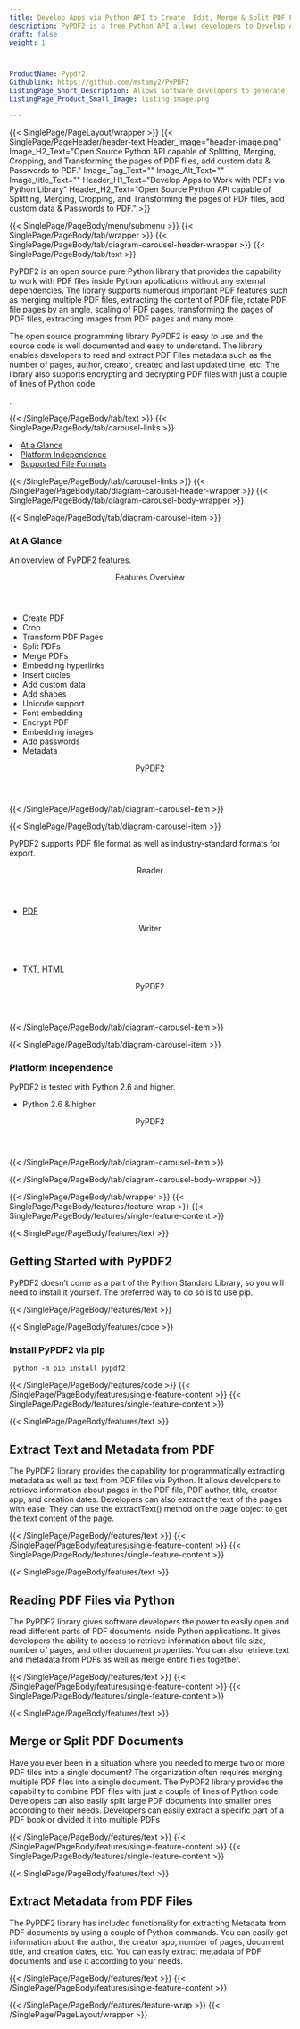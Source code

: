```yaml
---
title: Develop Apps via Python API to Create, Edit, Merge & Split PDF Files
description: PyPDF2 is a free Python API allows developers to Develop Apps to generate, edit, merge & split PDF Documents. Extract data & elements from PDFs via Python Library.
draft: false
weight: 1



ProductName: Pypdf2
Githublink: https://github.com/mstamy2/PyPDF2
ListingPage_Short_Description: Allows software developers to generate, edit, and merge & split PDFs from their own Python applications. Extract metadata, images & elements from PDF Files via Python Library.
ListingPage_Product_Small_Image: listing-image.png 

---
```


{{< SinglePage/PageLayout/wrapper >}}
{{< SinglePage/PageHeader/header-text
Header_Image="header-image.png"
Image_H2_Text="Open Source Python API capable of Splitting, Merging, Cropping, and Transforming the pages of PDF files, add custom data & Passwords to PDF."
Image_Tag_Text=""
Image_Alt_Text=""
Image_title_Text=""
Header_H1_Text="Develop Apps to Work with PDFs via Python Library"
Header_H2_Text="Open Source Python API capable of Splitting, Merging, Cropping, and Transforming the pages of PDF files, add custom data & Passwords to PDF." >}}

{{< SinglePage/PageBody/menu/submenu >}}
{{< SinglePage/PageBody/tab/wrapper >}}
{{< SinglePage/PageBody/tab/diagram-carousel-header-wrapper >}}
{{< SinglePage/PageBody/tab/text >}}



<p>PyPDF2 is an open source pure Python library that provides the capability to work with PDF files inside Python applications without any external dependencies. The library supports numerous important PDF features such as merging multiple PDF files, extracting the content of PDF file, rotate PDF file pages by an angle, scaling of PDF pages, transforming the pages of PDF files, extracting images from PDF pages and many more.</p>
<p>The open source programming library PyPDF2 is easy <em>to </em>use and the source code is well documented and easy to understand. The library enables developers to read and extract PDF Files metadata such as the number of pages, author, creator, created and last updated time, etc. The library also supports encrypting and decrypting PDF files with just a couple of lines of Python code.</p>
<p>.</p>

{{< /SinglePage/PageBody/tab/text >}}
{{< SinglePage/PageBody/tab/carousel-links >}}

<li data-target="#diagramcarousel" data-slide-to="0"><a href="#">At a Glance</a></li>
<li data-target="#diagramcarousel" data-slide-to="2"><a href="#">Platform Independence</a></li>
<li data-target="#diagramcarousel" data-slide-to="1"><a class="activetab" href="#">Supported File Formats</a></li>


{{< /SinglePage/PageBody/tab/carousel-links >}}
{{< /SinglePage/PageBody/tab/diagram-carousel-header-wrapper >}}
{{< SinglePage/PageBody/tab/diagram-carousel-body-wrapper >}}

{{< SinglePage/PageBody/tab/diagram-carousel-item >}}
<h3>At A Glance</h3>
<p>An overview of PyPDF2 features.</p>
<div class="diagram1 d1-poi">
<div class="d1-row">
<div class="d1-col d1-right"><header>Features Overview</header>
<ul>
<li>Create PDF</li>
<li>Crop</li>
<li>Transform PDF Pages</li>
<li>Split PDFs</li>
<li>Merge PDFs</li>
<li>Embedding hyperlinks</li>
<li>Insert circles</li>
<li>Add custom data</li>
<li>Add shapes</li>
<li>Unicode support</li>
<li>Font embedding</li>
<li>Encrypt PDF</li>
<li>Embedding images</li>
<li>Add passwords</li>
<li>Metadata</li>
</ul>
</div>
</div>
<div class="d1-logo" style="border: none;"><!--<img src="/templates/fileformat/images/product-logos/compression/net/sharpcompress-header.png" alt="Compression APIs for .NET" />--><header>PyPDF2</header><footer><small></small></footer></div>
<!--/logo--></div>
<!--/diagram1-->
{{< /SinglePage/PageBody/tab/diagram-carousel-item >}}

{{< SinglePage/PageBody/tab/diagram-carousel-item >}}
<p>PyPDF2 supports PDF file format as well as industry-standard formats for export.</p>
<div class="diagram1 d2 d1-poi">
<div class="d1-row">
<div class="d1-col d1-left"><header><i class="fa fa-arrows-v"> </i> Reader</header>
<ul>
<li><a href="https://docs.fileformat.com/pdf/">PDF</a></li>
</ul>
</div>
<!--/left-->
<div class="d1-col d1-right"><header><i class="fa fa-long-arrow-down"> </i> Writer</header>
<ul>
<li><a href="https://docs.fileformat.com/word-processing/txt/">TXT</a>, <a href="https://docs.fileformat.com/web/html/">HTML</a> </li>
</ul>
</div>
<!--/right--></div>
<!--/row-->
<div class="d1-logo" style="border: none;"><!--<img src="/templates/fileformat/images/product-logos/compression/net/sharpcompress-header.png" alt="Compression APIs for .NET" />--><header>PyPDF2</header><footer><small></small></footer></div>
<!--/logo--></div>
<!--/diagram2-->
{{< /SinglePage/PageBody/tab/diagram-carousel-item >}}

{{< SinglePage/PageBody/tab/diagram-carousel-item >}}
<h3>Platform Independence</h3>
<p>PyPDF2 is tested with Python 2.6 and higher.</p>
<div class="diagram1 d1-poi">
<div class="d1-row">
<div class="d1-col d1-right"><!--<header><i class="fa fa-cubes">` </i></header-->
<ul>
<li>Python 2.6 & higher</li>
</ul>
</div>
<!--/left
<div class="d1-col d1-right">&nbsp;</div> --> <!--/right--></div>
<!--/row-->
<div class="d1-logo" style="border: none;"><!--<img src="/templates/fileformat/images/product-logos/compression/net/sharpcompress-header.png" alt="Compression APIs for .NET" />--><header>PyPDF2</header><footer><small></small></footer></div>
<!--/logo--></div>
<!--/diagram2 -->
{{< /SinglePage/PageBody/tab/diagram-carousel-item >}}

{{< /SinglePage/PageBody/tab/diagram-carousel-body-wrapper >}}

{{< /SinglePage/PageBody/tab/wrapper >}}
{{< SinglePage/PageBody/features/feature-wrap >}}
{{< SinglePage/PageBody/features/single-feature-content >}}

{{< SinglePage/PageBody/features/text >}}
<h2 class="h2title">Getting Started with PyPDF2</h2>
<p>PyPDF2 doesn’t come as a part of the Python Standard Library, so you will need to install it yourself. The preferred way to do so is to use pip.</p>
{{< /SinglePage/PageBody/features/text >}}

{{< SinglePage/PageBody/features/code >}}
<h3>Install PyPDF2 via pip</h3>
<pre><code class="html"> python -m pip install pypdf2 
</code></pre>

{{< /SinglePage/PageBody/features/code >}}
{{< /SinglePage/PageBody/features/single-feature-content >}}
{{< SinglePage/PageBody/features/single-feature-content >}}

{{< SinglePage/PageBody/features/text >}}
<h2 class="h2title">Extract Text and Metadata from PDF</h2>
<p>The PyPDF2 library provides the capability for programmatically extracting metadata as well as text from PDF files via Python. It allows developers to retrieve information about pages in the PDF file, PDF author, title, creator app, and creation dates. Developers can also extract the text of the pages with ease. They can use the extractText() method on the page object to get the text content of the page.</p>

{{< /SinglePage/PageBody/features/text >}}
{{< /SinglePage/PageBody/features/single-feature-content >}}
{{< SinglePage/PageBody/features/single-feature-content >}}

{{< SinglePage/PageBody/features/text >}}
<h2 class="h2title">Reading PDF Files via Python</h2>
<p>The PyPDF2 library gives software developers the power to easily open and read different parts of PDF documents inside Python applications. It gives developers the ability to access to retrieve information about file size, number of pages, and other document properties. You can also retrieve text and metadata from PDFs as well as merge entire files together.</p>

{{< /SinglePage/PageBody/features/text >}}
{{< /SinglePage/PageBody/features/single-feature-content >}}
{{< SinglePage/PageBody/features/single-feature-content >}}

{{< SinglePage/PageBody/features/text >}}
<h2 class="h2title">Merge or Split PDF Documents</h2>
<p>Have you ever been in a situation where you needed to merge two or more PDF files into a single document? The organization often requires merging multiple PDF files into a single document. The PyPDF2 library provides the capability to combine PDF files with just a couple of lines of Python code. Developers can also easily split large PDF documents into smaller ones according to their needs. Developers can easily extract a specific part of a PDF book or divided it into multiple PDFs</p>

{{< /SinglePage/PageBody/features/text >}}
{{< /SinglePage/PageBody/features/single-feature-content >}}
{{< SinglePage/PageBody/features/single-feature-content >}}

{{< SinglePage/PageBody/features/text >}}
<h2 class="h2title">Extract Metadata from PDF Files</h2>
<p>The PyPDF2 library has included functionality for extracting Metadata from PDF documents by using a couple of Python commands. You can easily get information about the author, the creator app, number of pages, document title, and creation dates, etc. You can easily extract metadata of PDF documents and use it according to your needs.</p>

 
{{< /SinglePage/PageBody/features/text >}}
{{< /SinglePage/PageBody/features/single-feature-content >}}

{{< /SinglePage/PageBody/features/feature-wrap >}}
{{< /SinglePage/PageLayout/wrapper >}}